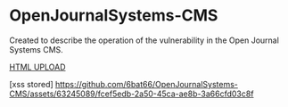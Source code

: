 # OpenJournalSystems-CMS
Created to describe the operation of the vulnerability in the Open Journal Systems CMS.

[HTML UPLOAD](https://user-images.githubusercontent.com/63245089/233161780-c0e43868-fb44-4415-972b-2bc63ad33c5d.webm)

[xss stored] https://github.com/6bat66/OpenJournalSystems-CMS/assets/63245089/fcef5edb-2a50-45ca-ae8b-3a66cfd03c8f
